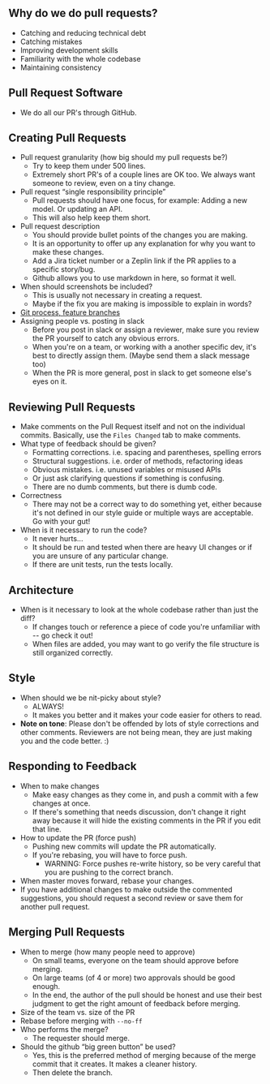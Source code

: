 ## Why do we do pull requests?

* Catching and reducing technical debt
* Catching mistakes
* Improving development skills
* Familiarity with the whole codebase
* Maintaining consistency

## Pull Request Software

* We do all our PR's through GitHub.

## Creating Pull Requests

* Pull request granularity (how big should my pull requests be?)
  * Try to keep them under 500 lines.
  * Extremely short PR's of a couple lines are OK too. We always want someone to review, even on a tiny change.
* Pull request “single responsibility principle”
  * Pull requests should have one focus, for example: Adding a new model. Or updating an API.
  * This will also help keep them short.
* Pull request description
  * You should provide bullet points of the changes you are making.
  * It is an opportunity to offer up any explanation for why you want to make these changes.
  * Add a Jira ticket number or a Zeplin link if the PR applies to a specific story/bug.
  * Github allows you to use markdown in here, so format it well.
* When should screenshots be included?
  * This is usually not necessary in creating a request.
  * Maybe if the fix you are making is impossible to explain in words?
* [Git process, feature branches](git_workflow_quick_reference.md)
* Assigning people vs. posting in slack
  * Before you post in slack or assign a reviewer, make sure you review the PR yourself to catch any obvious errors.
  * When you're on a team, or working with a another specific dev, it's best to directly assign them. (Maybe send them a slack message too)
  * When the PR is more general, post in slack to get someone else's eyes on it.

## Reviewing Pull Requests

* Make comments on the Pull Request itself and not on the individual commits. Basically, use the `Files Changed` tab to make comments.
* What type of feedback should be given?
  * Formatting corrections. i.e. spacing and parentheses, spelling errors
  * Structural suggestions. i.e. order of methods, refactoring ideas
  * Obvious mistakes. i.e. unused variables or misused APIs
  * Or just ask clarifying questions if something is confusing.
  * There are no dumb comments, but there is dumb code.
* Correctness
  * There may not be a correct way to do something yet, either because it's not defined in our style guide or multiple ways are acceptable. Go with your gut!
* When is it necessary to run the code?
  * It never hurts...
  * It should be run and tested when there are heavy UI changes or if you are unsure of any particular change.
  * If there are unit tests, run the tests locally.

## Architecture

* When is it necessary to look at the whole codebase rather than just the diff?
  * If changes touch or reference a piece of code you're unfamiliar with -- go check it out!
  * When files are added, you may want to go verify the file structure is still organized correctly.

## Style

* When should we be nit-picky about style?
  * ALWAYS!
  * It makes you better and it makes your code easier for others to read.
* **Note on tone**: Please don't be offended by lots of style corrections and other comments. Reviewers are not being mean, they are just making you and the code better. :)

## Responding to Feedback

* When to make changes
  * Make easy changes as they come in, and push a commit with a few changes at once.
  * If there's something that needs discussion, don't change it right away because it will hide the existing comments in the PR if you edit that line.
* How to update the PR (force push)
  * Pushing new commits will update the PR automatically.
  * If you're rebasing, you will have to force push.
    * WARNING: Force pushes re-write history, so be very careful that you are pushing to the correct branch.
* When master moves forward, rebase your changes.
* If you have additional changes to make outside the commented suggestions, you should request a second review or save them for another pull request.

## Merging Pull Requests

* When to merge (how many people need to approve)
  * On small teams, everyone on the team should approve before merging.
  * On large teams (of 4 or more) two approvals should be good enough.
  * In the end, the author of the pull should be honest and use their best judgment to get the right amount of feedback before merging.
* Size of the team vs. size of the PR
* Rebase before merging with `--no-ff`
* Who performs the merge?
  * The requester should merge.
* Should the github “big green button” be used?
  * Yes, this is the preferred method of merging because of the merge commit that it creates. It makes a cleaner history.
  * Then delete the branch.
